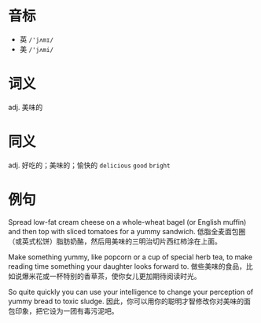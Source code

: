 # 音标

- 英 `/'jʌmɪ/`
- 美 `/'jʌmi/`

# 词义

adj. 美味的


# 同义

adj. 好吃的；美味的；愉快的
`delicious` `good` `bright`

# 例句

Spread low-fat cream cheese on a whole-wheat bagel (or English muffin) and then top with sliced tomatoes for a yummy sandwich.
低脂全麦面包圈（或英式松饼）脂肪奶酪，然后用美味的三明治切片西红柿涂在上面。

Make something yummy, like popcorn or a cup of special herb tea, to make reading time something your daughter looks forward to.
做些美味的食品，比如说爆米花或一杯特别的香草茶，使你女儿更加期待阅读时光。

So quite quickly you can use your intelligence to change your perception of yummy bread to toxic sludge.
因此，你可以用你的聪明才智修改你对美味的面包印象，把它设为一团有毒污泥吧。


